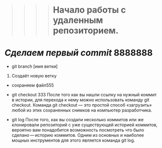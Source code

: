 >>>># Начало работы с удаленным  репозиторием.

# *__Сделаем первый commit__* 8888888

* git branch [имя ветки]
1. Создаёт новую ветку

 * сохраняем файл555
 * git checkout
333 После того как вы нашли ссылку на нужный коммит в истории, для перехода к нему можно использовать команду git checkout. Команда git checkout — это простой способ «загрузить» любой из этих сохраненных снимков на компьютер разработчика. 

* git log 
После того, как вы создали несколько коммитов или же клонировали репозиторий с уже существующей историей коммитов, вероятно вам понадобится возможность посмотреть что было сделано — историю коммитов. Одним из основных и наиболее мощных инструментов для этого является команда git log.


